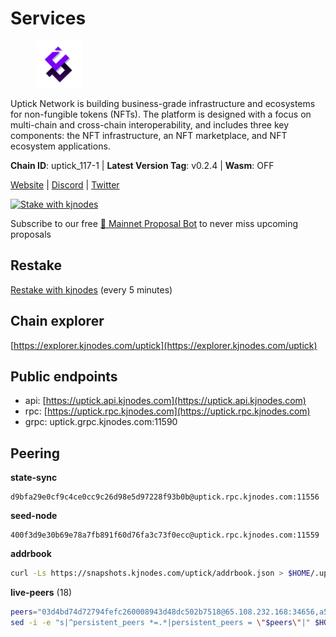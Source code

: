 # Services

<figure><img src="https://raw.githubusercontent.com/kj89/cosmos-images/main/logos/uptick.png" alt=""><figcaption></figcaption></figure>

Uptick Network is building business-grade infrastructure and  ecosystems for non-fungible tokens (NFTs). The platform is  designed with a focus on multi-chain and cross-chain interoperability,  and includes three key components: the NFT infrastructure, an NFT  marketplace, and NFT ecosystem applications.

**Chain ID**: uptick_117-1 | **Latest Version Tag**: v0.2.4 | **Wasm**: OFF

[Website](https://uptick.network) | [Discord](https://discord.gg/UzeHS7fu5H) | [Twitter](https://twitter.com/uptickproject)

[![Stake with kjnodes](https://i.ibb.co/cr44Q8j/button-stake-with-kjnodes.png)](https://restake.app/uptick/uptickvaloper1jqpaf0vgzlxvjx5meq8huweuv2nguqe20seefq)

Subscribe to our free [🤖 Mainnet Proposal Bot](https://t.me/kjnodes_proposal_bot) to never miss upcoming proposals

## Restake

[Restake with kjnodes](https://restake.app/uptick/uptickvaloper1jqpaf0vgzlxvjx5meq8huweuv2nguqe20seefq) (every 5 minutes)
## Chain explorer
[https://explorer.kjnodes.com/uptick](https://explorer.kjnodes.com/uptick)

## Public endpoints

* api: [https://uptick.api.kjnodes.com](https://uptick.api.kjnodes.com)
* rpc: [https://uptick.rpc.kjnodes.com](https://uptick.rpc.kjnodes.com)
* grpc: uptick.grpc.kjnodes.com:11590

## Peering

**state-sync**

```text
d9bfa29e0cf9c4ce0cc9c26d98e5d97228f93b0b@uptick.rpc.kjnodes.com:11556
```

**seed-node**

```text
400f3d9e30b69e78a7fb891f60d76fa3c73f0ecc@uptick.rpc.kjnodes.com:11559
```

**addrbook**
```bash
curl -Ls https://snapshots.kjnodes.com/uptick/addrbook.json > $HOME/.uptickd/config/addrbook.json
```

**live-peers** (18)
```bash
peers="03d4bd74d72794fefc260008943d48dc502b7518@65.108.232.168:34656,a5408575fc327823f73c153d9f89c932ac30a335@141.94.141.144:28056,f05733da50967e3955e11665b1901d36291dfaee@65.108.195.30:21656,8e924a598a06e29c9f84a0d68b6149f1524c1819@57.128.109.11:26656,14ca9d73314dd519bc0b0be8511c88f85fe6873e@46.4.81.204:17656,ffd85619e0baed6ad09eec1e9c1651ded8e00b3b@82.165.186.119:26656,81ccbba5cba98cf89bcca74f271380b53afed4c4@154.26.130.207:27656,632c2362378546ab77883077861f38405c378d06@104.194.8.68:60556,1160d5e94fbce4f8ccabb0203344c673f3af3fb6@141.94.139.233:27656,755c376ec8df0c6fce6d3e28f3d9054de4fe456f@81.30.157.35:17656,f2710fe78495a0645b690dbf9296b5d62bc2a39f@148.113.6.229:20456,fa402a4a9e0c23d31672a4f3bc49714f22a0dfa5@85.190.254.15:15656,29269b318b35005b4ac39d010cbc3c41a5ab0833@185.144.99.33:26656,f9106c0608ff93da93188651ab4b57731b0155be@159.69.73.104:26656,e71bae28852a0b603f7360ec17fe91e7f065f324@142.132.253.112:35656,8d9bfdb1e2657959ec641828080052d554fbe248@65.108.205.47:36656,c0b33353fb70d8d71dcb9c8848b3b4207bd56951@188.165.221.155:30598,170397e75ca2b0f4e9f3b1bb5d0d23f9b10f01c7@212.23.222.125:30597"
sed -i -e "s|^persistent_peers *=.*|persistent_peers = \"$peers\"|" $HOME/.uptickd/config/config.toml
```
